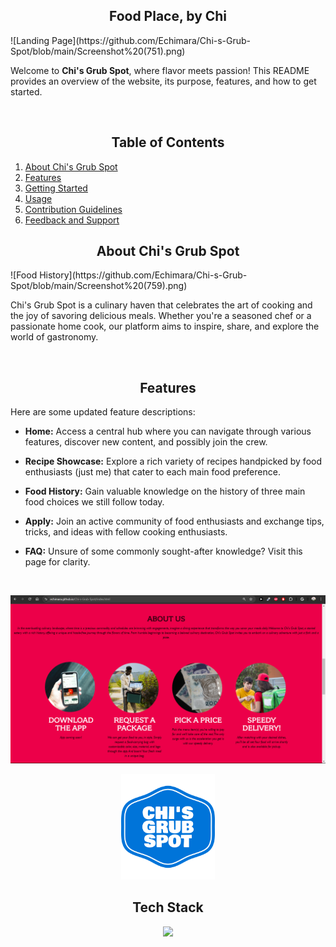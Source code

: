 <h2 align="center" width="1200px"> Food Place, by Chi </h2>
![Landing Page](https://github.com/Echimara/Chi-s-Grub-Spot/blob/main/Screenshot%20(751).png)

Welcome to **Chi's Grub Spot**, where flavor meets passion! This README provides an overview of the website, its purpose, features, and how to get started.

<br> 
<h2 align="center" width="1200px"> Table of Contents </h2>

1. [About Chi's Grub Spot](#about-chis-grub-spot)
2. [Features](#features)
3. [Getting Started](#getting-started)
4. [Usage](#usage)
5. [Contribution Guidelines](#contribution-guidelines)
6. [Feedback and Support](#feedback-and-support)

<h2 align="center" width="1200px"> About Chi's Grub Spot </h2>
![Food History](https://github.com/Echimara/Chi-s-Grub-Spot/blob/main/Screenshot%20(759).png)

Chi's Grub Spot is a culinary haven that celebrates the art of cooking and the joy of savoring delicious meals. Whether you're a seasoned chef or a passionate home cook, our platform aims to inspire, share, and explore the world of gastronomy.

<br>
<h2 align="center" width="1200px"> Features </h2>
Here are some updated feature descriptions:

- **Home:** Access a central hub where you can navigate through various features, discover new content, and possibly join the crew.
- **Recipe Showcase:** Explore a rich variety of recipes handpicked by food enthusiasts (just me) that cater to each main food preference.
- **Food History:** Gain valuable knowledge on the history of three main food choices we still follow today.
- **Apply:** Join an active community of food enthusiasts and exchange tips, tricks, and ideas with fellow cooking enthusiasts.
- **FAQ:** Unsure of some commonly sought-after knowledge? Visit this page for clarity.

  <br>
![Food History](https://github.com/Echimara/Chi-s-Grub-Spot/blob/main/Screenshot%20(760).png)

<p align="center">
<img src="https://github.com/Echimara/Chi-s-Grub-Spot/blob/main/Logo.png" alt="Logo" width="150">
</p>

<h2 align="center" width="1200px"> Tech Stack </h2> 

<p align="center">
  <img width="400px" src="https://skillicons.dev/icons?i=js,html,css,vscode,git&perline=10" />
</p>
